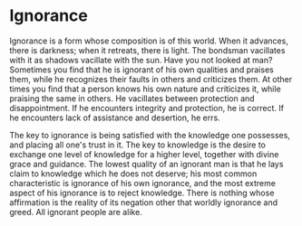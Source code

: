 Ignorance
=========

Ignorance is a form whose composition is of this world. When it
advances, there is darkness; when it retreats, there is light. The
bondsman vacillates with it as shadows vacillate with the sun. Have you
not looked at man? Sometimes you find that he is ignorant of his own
qualities and praises them, while he recognizes their faults in others
and criticizes them. At other times you find that a person knows his own
nature and criticizes it, while praising the same in others. He
vacillates between protection and disappointment. If he encounters
integrity and protection, he is correct. If he encounters lack of
assistance and desertion, he errs.

The key to ignorance is being satisfied with the knowledge one
possesses, and placing all one's trust in it. The key to knowledge is
the desire to exchange one level of knowledge for a higher level,
together with divine grace and guidance. The lowest quality of an
ignorant man is that he lays claim to knowledge which he does not
deserve; his most common characteristic is ignorance of his own
ignorance, and the most extreme aspect of his ignorance is to reject
knowledge. There is nothing whose affirmation is the reality of its
negation other that worldly ignorance and greed. All ignorant people are
alike.


